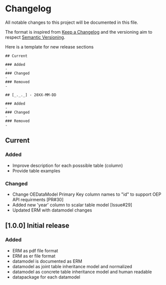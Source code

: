 # Changelog

All notable changes to this project will be documented in this file.

The format is inspired from [Keep a Changelog](http://keepachangelog.com/en/1.0.0/)
and the versioning aim to respect [Semantic Versioning](http://semver.org/spec/v2.0.0.html).

Here is a template for new release sections

```
## Current

### Added
-
### Changed
-
### Removed
-

## [_._._] - 20XX-MM-DD

### Added
-
### Changed
-
### Removed
-
```
## Current

### Added
- Improve description for each posssible table (column)
- Provide table examples 

### Changed
- Change OEDataModel Primary Key column names to "id" to support OEP API requirments [PR#30]
- Added new 'year' column to scalar table model [Issue#29]
- Updated ERM with datamodel changes 

## [1.0.0] Initial release

### Added
- ERM as pdf file format
- ERM as er file format
- datamodel is documented as ERM
- datamodel as joint table inheritance model and normalized 
- datamodel as concrete table inheritance model and human readable 
- datapackage for each datamodel 

